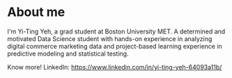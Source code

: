 # About me
I'm Yi-Ting Yeh, a grad student at Boston University MET. A determined and motivated Data Science student with hands-on experience in analyzing digital commerce marketing data and project-based learning experience in predictive modeling and statistical testing.

Know more!
LinkedIn: https://www.linkedin.com/in/yi-ting-yeh-64093a11b/
